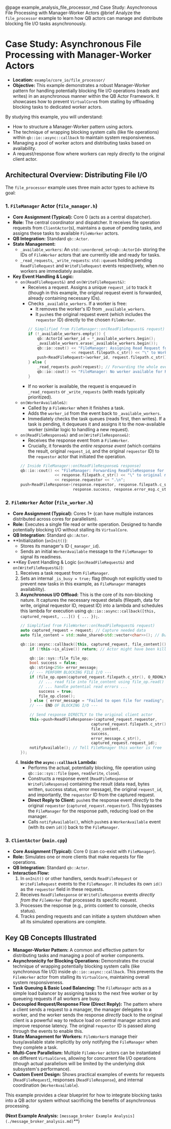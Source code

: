 @page example_analysis_file_processor_md Case Study: Asynchronous File Processing with Manager-Worker Actors
@brief Analyze the `file_processor` example to learn how QB actors can manage and distribute blocking file I/O tasks asynchronously.

# Case Study: Asynchronous File Processing with Manager-Worker Actors

*   **Location:** `example/core_io/file_processor/`
*   **Objective:** This example demonstrates a robust Manager-Worker pattern for handling potentially blocking file I/O operations (reads and writes) in an asynchronous manner within the QB Actor Framework. It showcases how to prevent `VirtualCore`s from stalling by offloading blocking tasks to dedicated worker actors.

By studying this example, you will understand:
*   How to structure a Manager-Worker pattern using actors.
*   The technique of wrapping blocking system calls (like file operations) within `qb::io::async::callback` to maintain system responsiveness.
*   Managing a pool of worker actors and distributing tasks based on availability.
*   A request/response flow where workers can reply directly to the original client actor.

## Architectural Overview: Distributing File I/O

The `file_processor` example uses three main actor types to achieve its goal:

### 1. `FileManager` Actor (`file_manager.h`)
*   **Core Assignment (Typical):** Core 0 (acts as a central dispatcher).
*   **Role:** The central coordinator and dispatcher. It receives file operation requests from `ClientActor`(s), maintains a queue of pending tasks, and assigns these tasks to available `FileWorker` actors.
*   **QB Integration:** Standard `qb::Actor`.
*   **State Management:**
    *   `_available_workers`: An `std::unordered_set<qb::ActorId>` storing the IDs of `FileWorker` actors that are currently idle and ready for tasks.
    *   `_read_requests`, `_write_requests`: `std::queue`s holding pending `ReadFileRequest` and `WriteFileRequest` events respectively, when no workers are immediately available.
*   **Key Event Handling & Logic:**
    *   `on(ReadFileRequest&)` and `on(WriteFileRequest&)`:
        *   Receives a request. Assigns a unique `request_id` to track it (though in this example, the original request event is forwarded, already containing necessary IDs).
        *   Checks `_available_workers`. If a worker is free:
            *   It removes the worker's ID from `_available_workers`.
            *   It `push`es the original request event (which includes the `requestor` ID) directly to the chosen `FileWorker`.
            ```cpp
            // Simplified from FileManager::on(ReadFileRequest& request)
            if (!_available_workers.empty()) {
                qb::ActorId worker_id = *_available_workers.begin();
                _available_workers.erase(_available_workers.begin());
                qb::io::cout() << "FileManager: Assigning Read Request for \"" 
                               << request.filepath.c_str() << "\" to Worker " << worker_id << ".\n";
                push<ReadFileRequest>(worker_id, request.filepath.c_str(), request.requestor, request.request_id);
            } else {
                _read_requests.push(request); // Forwarding the whole event implies copying or careful event design
                qb::io::cout() << "FileManager: No worker available for Read Request. Queued.\n";
            }
            ```
        *   If no worker is available, the request is enqueued in `_read_requests` or `_write_requests` (with reads typically prioritized).
    *   `on(WorkerAvailable&)`:
        *   Called by a `FileWorker` when it finishes a task.
        *   Adds the `worker_id` from the event back to `_available_workers`.
        *   Immediately checks the task queues (reads first, then writes). If a task is pending, it dequeues it and assigns it to the now-available worker (similar logic to handling a new request).
    *   `on(ReadFileResponse&)` and `on(WriteFileResponse&)`:
        *   Receives the response event from a `FileWorker`.
        *   Crucially, it forwards the *entire response event* (which contains the result, original `request_id`, and the original `requestor` ID) to the `requestor` actor that initiated the operation.
        ```cpp
        // Inside FileManager::on(ReadFileResponse& response)
        qb::io::cout() << "FileManager: Forwarding ReadFileResponse for \"" 
                       << response.filepath.c_str() << "\" to original requestor " 
                       << response.requestor << ".\n";
        push<ReadFileResponse>(response.requestor, response.filepath.c_str(), response.data, 
                               response.success, response.error_msg.c_str(), response.request_id);
        ```

### 2. `FileWorker` Actor (`file_worker.h`)
*   **Core Assignment (Typical):** Cores 1+ (can have multiple instances distributed across cores for parallelism).
*   **Role:** Executes a single file read or write operation. Designed to handle potentially blocking I/O without stalling its `VirtualCore`.
*   **QB Integration:** Standard `qb::Actor`.
*   **Initialization (`onInit()`):
    *   Stores its manager's ID (`_manager_id`).
    *   Sends an initial `WorkerAvailable` message to the `FileManager` to signal its readiness.
*   **Key Event Handling & Logic (`on(ReadFileRequest&)` and `on(WriteFileRequest&)`):
    1.  Receives a task request from `FileManager`.
    2.  Sets an internal `_is_busy = true;` flag (though not explicitly used to prevent new tasks in this example, as `FileManager` manages availability).
    3.  **Asynchronous I/O Offload:** This is the core of its non-blocking nature. It captures the necessary request details (filepath, data for write, original requestor ID, request ID) into a lambda and schedules this lambda for execution using `qb::io::async::callback([this, captured_request, ...]() { ... });`.
        ```cpp
        // Simplified from FileWorker::on(ReadFileRequest& request)
        auto captured_request = request; // Capture needed data
        auto file_content = std::make_shared<std::vector<char>>(); // Buffer for read

        qb::io::async::callback([this, captured_request, file_content]() {
            if (!this->is_alive()) return; // Actor might have been killed

            qb::io::sys::file file_op;
            bool success = false;
            qb::string<256> error_message;
            // --- PERFORM BLOCKING FILE I/O --- 
            if (file_op.open(captured_request.filepath.c_str(), O_RDONLY) >= 0) {
                // ... read file into file_content using file_op.read() ...
                // ... handle potential read errors ...
                success = true; 
                file_op.close();
            } else { error_message = "Failed to open file for reading"; }
            // --- END OF BLOCKING I/O ---

            // Send response DIRECTLY to the original client actor
            this->push<ReadFileResponse>(captured_request.requestor, 
                                       captured_request.filepath.c_str(), 
                                       file_content, 
                                       success, 
                                       error_message.c_str(), 
                                       captured_request.request_id);
            notifyAvailable(); // Tell FileManager this worker is free
        });
        ```
    4.  **Inside the `async::callback` Lambda:**
        *   Performs the actual, potentially blocking, file operation using `qb::io::sys::file` (`open`, `read`/`write`, `close`).
        *   Constructs a response event (`ReadFileResponse` or `WriteFileResponse`) containing the result (data read, bytes written, success status, error message), the original `request_id`, and importantly, the `requestor` ID from the captured request.
        *   **Direct Reply to Client:** `push`es the response event *directly* to the original `requestor` (`captured_request.requestor`). This bypasses the `FileManager` for the response path, reducing load on the manager.
        *   Calls `notifyAvailable()`, which `push`es a `WorkerAvailable` event (with its own `id()`) back to the `FileManager`.

### 3. `ClientActor` (`main.cpp`)
*   **Core Assignment (Typical):** Core 0 (can co-exist with `FileManager`).
*   **Role:** Simulates one or more clients that make requests for file operations.
*   **QB Integration:** Standard `qb::Actor`.
*   **Interaction Flow:**
    1.  In `onInit()` or other handlers, sends `ReadFileRequest` or `WriteFileRequest` events to the `FileManager`. It includes its own `id()` as the `requestor` field in these requests.
    2.  Receives `ReadFileResponse` or `WriteFileResponse` events *directly from the `FileWorker`* that processed its specific request.
    3.  Processes the response (e.g., prints content to console, checks status).
    4.  Tracks pending requests and can initiate a system shutdown when all its simulated operations are complete.

## Key QB Concepts Illustrated

*   **Manager-Worker Pattern:** A common and effective pattern for distributing tasks and managing a pool of worker components.
*   **Asynchronicity for Blocking Operations:** Demonstrates the crucial technique of wrapping potentially blocking system calls (like synchronous file I/O) inside `qb::io::async::callback`. This prevents the `FileWorker` actor from stalling its `VirtualCore`, maintaining overall system responsiveness.
*   **Task Queuing & Basic Load Balancing:** The `FileManager` acts as a simple load balancer by assigning tasks to the next free worker or by queueing requests if all workers are busy.
*   **Decoupled Request/Response Flow (Direct Reply):** The pattern where a client sends a request to a manager, the manager delegates to a worker, and the worker sends the response *directly* back to the original client is a powerful way to reduce load on central manager actors and improve response latency. The original `requestor` ID is passed along through the events to enable this.
*   **State Management for Workers:** `FileWorker`s manage their busy/available state implicitly by only notifying the `FileManager` when they complete a task.
*   **Multi-Core Parallelism:** Multiple `FileWorker` actors can be instantiated on different `VirtualCore`s, allowing for concurrent file I/O operations (though actual parallelism will be limited by the underlying disk subsystem's performance).
*   **Custom Event Design:** Shows practical examples of events for requests (`ReadFileRequest`), responses (`ReadFileResponse`), and internal coordination (`WorkerAvailable`).

This example provides a clear blueprint for how to integrate blocking tasks into a QB actor system without sacrificing the benefits of asynchronous processing.

**(Next Example Analysis:** `[message_broker Example Analysis](./message_broker_analysis.md)`**) 